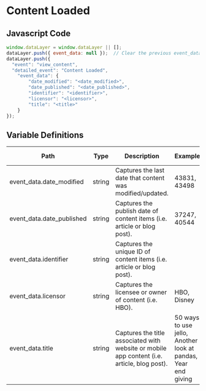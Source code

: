 # Content Loaded

### 

## Javascript Code
```js
window.dataLayer = window.dataLayer || [];
dataLayer.push({ event_data: null });  // Clear the previous event_data object.
dataLayer.push({
  "event": "view_content",
  "detailed_event": "Content Loaded",
    "event_data": {
        "date_modified": "<date_modified>",
        "date_published": "<date_published>",
        "identifier": "<identifier>",
        "licensor": "<licensor>",
        "title": "<title>"
    }
});
```

## Variable Definitions

|Path|Type|Description|Example|Pattern|Min Length|Max Length|Minimum|Maximum|Multiple Of|
| --- | --- | --- | --- | --- | --- | --- | --- | --- | --- |
|event_data.date_modified|string|Captures the last date that content was modified\/updated.|43831, 43498|||||||
|event_data.date_published|string|Captures the publish date of content items \(i.e. article or blog post\).|37247, 40544|^([0-9]{4})-(1[0-2]|0[1-9])-(3[01]|0[1-9]|[12][0-9])$||||||
|event_data.identifier|string|Captures the unique ID of content items \(i.e. article or blog post\).||||||||
|event_data.licensor|string|Captures the licensee or owner of content \(i.e. HBO\).|HBO, Disney|||||||
|event_data.title|string|Captures the title associated with website or mobile app content \(i.e. article, blog post\).|50 ways to use jello, Another look at pandas, Year end giving|||||||




